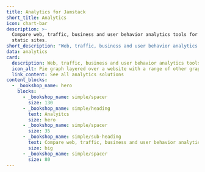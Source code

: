 ```yaml
---
title: Analytics for Jamstack
short_title: Analytics
icon: chart-bar
description: >-
  Compare web, traffic, business and user behavior analytics tools for Jamstack
  static sites.
short_description: "Web, traffic, business and user behavior analytics tools."
data: analytics
card:
  description: Web, traffic, business and user behavior analytics tools.
  icon_alt: Pie graph layered over a website with a range of other graph types
  link_content: See all analytics solutions
content_blocks:
  - _bookshop_name: hero
    blocks:
      - _bookshop_name: simple/spacer
        size: 130
      - _bookshop_name: simple/heading
        text: Analyitcs
        size: hero
      - _bookshop_name: simple/spacer
        size: 35
      - _bookshop_name: simple/sub-heading
        text: Compare web, traffic, business and user behavior analytics tools for Jamstack static sites.
        size: big
      - _bookshop_name: simple/spacer
        size: 80
---
```


